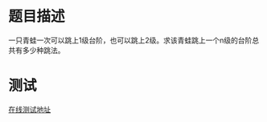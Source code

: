 # 题目描述

一只青蛙一次可以跳上1级台阶，也可以跳上2级。求该青蛙跳上一个n级的台阶总共有多少种跳法。

# 测试
[在线测试地址](https://www.nowcoder.com/practice/8c82a5b80378478f9484d87d1c5f12a4?rp=1&ru=/ta/coding-interviews)